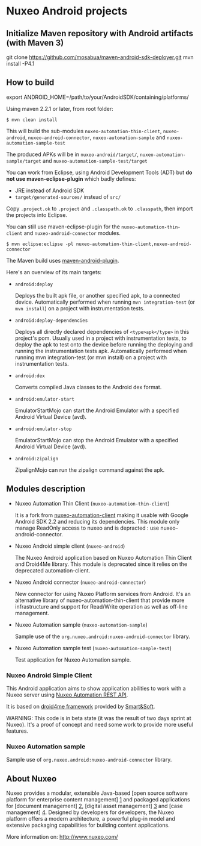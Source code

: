 # Nuxeo Android projects

## Initialize Maven repository with Android artifacts (with Maven 3)

  git clone https://github.com/mosabua/maven-android-sdk-deployer.git
  mvn install -P4.1

## How to build

  export ANDROID_HOME=/path/to/your/AndroidSDK/containing/platforms/

Using maven 2.2.1 or later, from root folder:

    $ mvn clean install

This will build the sub-modules `nuxeo-automation-thin-client`, `nuxeo-android`, `nuxeo-android-connector`, `nuxeo-automation-sample` and `nuxeo-automation-sample-test`

The produced APKs will be in `nuxeo-android/target/`, `nuxeo-automation-sample/target` and `nuxeo-automation-sample-test/target`

You can work from Eclipse, using Android Development Tools (ADT) but **do not use maven-eclipse-plugin** which badly defines:

 * JRE instead of Android SDK
 * `target/generated-sources/` instead of `src/`

Copy `.project.ok` to `.project` and `.classpath.ok` to `.classpath`, then import the projects into Eclipse.

You can still use maven-eclipse-plugin for the `nuxeo-automation-thin-client` and `nuxeo-android-connector` modules.

    $ mvn eclipse:eclipse -pl nuxeo-automation-thin-client,nuxeo-android-connector

The Maven build uses [maven-android-plugin](http://code.google.com/p/maven-android-plugin/).

Here's an overview of its main targets:

 * `android:deploy`

    Deploys the built apk file, or another specified apk, to a connected device.
    Automatically performed when running `mvn integration-test` (or `mvn install`) on a project with instrumentation tests.

 * `android:deploy-dependencies`

    Deploys all directly declared dependencies of `<type>apk</type>` in this project's pom.
    Usually used in a project with instrumentation tests, to deploy the apk to test onto the device before running the deploying and running the instrumentation tests apk.
    Automatically performed when running mvn integration-test (or mvn install) on a project with instrumentation tests.

 * `android:dex`

    Converts compiled Java classes to the Android dex format.

 * `android:emulator-start`

    EmulatorStartMojo can start the Android Emulator with a specified Android Virtual Device (avd).

 * `android:emulator-stop`

    EmulatorStartMojo can stop the Android Emulator with a specified Android Virtual Device (avd).

 * `android:zipalign`

    ZipalignMojo can run the zipalign command against the apk.

## Modules description

 * Nuxeo Automation Thin Client (`nuxeo-automation-thin-client`)

    It is a fork from [nuxeo-automation-client](http://hg.nuxeo.org/nuxeo/nuxeo-features/file/5.4/nuxeo-automation/nuxeo-automation-client/)
    making it usable with Google Android SDK 2.2 and reducing its dependencies.
    This module only manage ReadOnly access to nuxeo and is depracted : use nuxeo-android-connector.

 * Nuxeo Android simple client (`nuxeo-android`)

    The Nuxeo Android application based on Nuxeo Automation Thin Client and Droid4Me library.
    This module is deprecated since it relies on the deprecated automation-client.

 * Nuxeo Android connector (`nuxeo-android-connector`)

    New connector for using Nuxeo Platform services from Android. It's an alternative library of nuxeo-automation-thin-client that provide more infrastructure and support for Read/Write operation as well as off-line management.

 * Nuxeo Automation sample (`nuxeo-automation-sample`)

    Sample use of the `org.nuxeo.android:nuxeo-android-connector` library.

 * Nuxeo Automation sample test (`nuxeo-automation-sample-test`)

    Test application for Nuxeo Automation sample.

### Nuxeo Android Simple Client

This Android application aims to show application abilities to work with a Nuxeo server using [Nuxeo Automation REST API](http://doc.nuxeo.com/display/NXDOC/Content+Automation).

It is based on [droid4me framework](http://code.google.com/p/droid4me/) provided by [Smart&Soft](www.smartnsoft.com).

WARNING: This code is in beta state (it was the result of two days sprint at Nuxeo).
It's a proof of concept and need some work to provide more useful features.

### Nuxeo Automation sample

Sample use of `org.nuxeo.android:nuxeo-android-connector` library.

## About Nuxeo

Nuxeo provides a modular, extensible Java-based [open source software platform for enterprise content management] [1] and packaged applications for [document management] [2], [digital asset management] [3] and [case management] [4]. Designed by developers for developers, the Nuxeo platform offers a modern architecture, a powerful plug-in model and extensive packaging capabilities for building content applications.

[1]: http://www.nuxeo.com/en/products/ep
[2]: http://www.nuxeo.com/en/products/document-management
[3]: http://www.nuxeo.com/en/products/dam
[4]: http://www.nuxeo.com/en/products/case-management

More information on: <http://www.nuxeo.com/>
